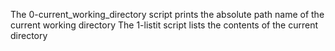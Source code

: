 The 0-current_working_directory script prints the absolute path name of the current working directory
The 1-listit script lists the contents of the current directory
